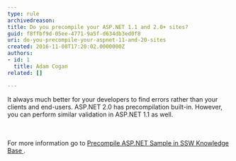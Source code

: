 ```yaml
---
type: rule
archivedreason: 
title: Do you precompile your ASP.NET 1.1 and 2.0+ sites?
guid: f8ffbf9d-05ee-4771-9a5f-d634db3ed0f8
uri: do-you-precompile-your-aspnet-11-and-20-sites
created: 2016-11-08T17:20:02.0000000Z
authors:
- id: 1
  title: Adam Cogan
related: []

---
```



It always much better for your developers to find errors rather than your clients and end-users. ASP.NET 2.0 has precompilation built-in. However, you can perform similar validation in ASP.NET 1.1 as well.<br>
<br><excerpt class='endintro'></excerpt><br>
<p>​​For more information go to&#160;<a href="https&#58;//www.ssw.com.au/ssw/KB/KB.aspx?KBID=Q1545246">Precompile ASP.NET Sample in SSW Knowledge Base </a>. ​<br></p>


